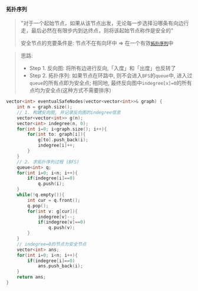 #### 拓扑序列

> "对于一个起始节点，如果从该节点出发，无论每一步选择沿哪条有向边行走，最后必然在有限步内到达终点，则将该起始节点称作是安全的"
>
> 安全节点的充要条件是: 节点不在有向环中 => 在一个有效[`拓扑序列`](/acwing/Section%203/acwing%20-%20%E6%8B%93%E6%89%91%E5%BA%8F%E5%88%97.md)中

> 思路: 
> - Step 1. 反向图: 将所有边进行反向,「入度」和「出度」也反转了
> - Step 2. 拓扑序列: 如果节点在环路中, 则不会进入`BFS`的`queue`中, 进入过`queue`的所有点即为安全点; 相同地, 最终反向图中`indegree[x]=0`的所有点均为安全点(这种方式不需要排序)

```CPP
vector<int> eventualSafeNodes(vector<vector<int>>& graph) {
    int n = graph.size();
    // 1. 构建反向图, 并记录反向图的indegree信息
    vector<vector<int>> g(n);
    vector<int> indegree(n, 0);
    for(int i=0; i<graph.size(); i++){
        for(int to: graph[i]){
            g[to].push_back(i);
            indegree[i]++;
        }
    }
    // 2. 求拓扑序列过程 (BFS)
    queue<int> q;
    for(int i=0; i<n; i++){
        if(indegree[i]==0)
            q.push(i);
    }
    while(!q.empty()){
        int cur = q.front();
        q.pop();
        for(int v: g[cur]){
            indegree[v]--;
            if(indegree[v]==0)
                q.push(v);
        }
    }
    // indegree=0的节点为安全节点
    vector<int> ans;
    for(int i=0; i<n; i++){
        if(indegree[i]==0)
            ans.push_back(i);
    }
    return ans;
}
```
